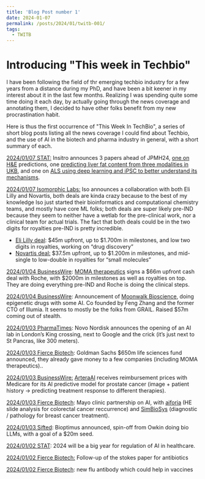```yaml
---
title: 'Blog Post number 1'
date: 2024-01-07
permalink: /posts/2024/01/twitb-001/
tags:
  - TWITB
---
```


# Introducing "This week in Techbio"

I have been following the field of thr emerging techbio industry for a few years from
a distance during my PhD, and have been a bit keener in my interest about it in the last few
months. Realizing I was spending quite some time doing it each day, by actually going through
the news coverage and annotating them, I decided to have other folks benefit from my new
procrastination habit.

Here is thus the first occurrence of "This Week In TechBio", a series of short blog posts
listing all the news coverage I could find about Techbio, and the use of AI in the biotech
and pharma industry in general, with a short summary of each.

[2024/01/07 STAT:](https://www.statnews.com/2024/01/07/jpm-2024-insitro-biotech-ai-drug-development-cancer-als-liver-disease/?utm_campaign=twitter_organic&utm_source=twitter&utm_medium=social) Insitro announces 3 papers ahead of JPMH24, [one on H&E](https://www.insitro.com/wp-content/uploads/2024/01/insitro-oncology-biomarker-2024.pdf) predictions, one [predicting liver fat content from three modalities in UKB](https://www.insitro.com/wp-content/uploads/2024/01/insitro-lipogenesis-biomaker-2024-1.pdf), and one on [ALS using deep learning and iPSC to better understand its mechanisms](https://www.biorxiv.org/content/10.1101/2024.01.04.574270v2). 

[2024/01/07 Isomorphic Labs:](https://www.isomorphiclabs.com/articles/isomorphic-labs-kicks-off-2024-with-two-pharmaceutical-collaborations) Iso announces a collaboration with both Eli Lilly and Novartis, both deals are kinda crazy because to the best of my knowledge Iso just started their bioinformatics and computational chemistry teams, and mostly have core ML folks; both deals are super likely pre-IND because they seem to neither have a wetlab for the pre-clinical work, nor a clinical team for actual trials. The fact that both deals could be in the two digits for royalties pre-IND is pretty incredible.

- [Eli Lilly deal](https://storage.googleapis.com/isomorphiclabs-website-public-artifacts/ISOMORPHIC%20LABS_ELI_LILLY_07_01_24.pdf): $45m upfront, up to $1.700m in milestones, and low two digits in royalties, working on “drug discovery”
- [Novartis deal:](https://storage.googleapis.com/isomorphiclabs-website-public-artifacts/ISOMORPHIC%20LABS_NOVARTIS_07_01_24.pdf) $37.5m upfront, up to $1.200m in milestones, and mid-single to low-double in royalties for  “small molecules”

[2024/01/04 BusinessWire](https://www.businesswire.com/news/home/20240104507368/en/MOMA-Therapeutics-Announces-Five-Year-Discovery-Collaboration-with-Roche-Focused-on-Critical-Cancer-Dependencies): [MOMA therapeutics](https://momatx.com/) signs a $66m upfront cash deal with Roche, with $2000m in milestones as well as royalties on top. They are doing everything pre-IND and Roche is doing the clinical steps.

[2024/01/04 BusinessWire](https://www.businesswire.com/news/home/20240104793936/en/Moonwalk-Biosciences-Launches-with-57-Million-in-Financing-to-Advance-a-New-Class-of-Precision-Epigenetic-Medicines): Announcement of [Moonwalk Bioscience](https://moonwalk.bio/), doing epigenetic drugs with some AI. Co founded by Feng Zhang and the former CTO of Illumia. It seems to mostly be the folks from GRAIL. Raised $57m coming out of stealth.

[2024/01/03 PharmaTimes](https://pharmatimes.com/news/novo-nordisk-to-open-new-ai-hub-in-uk-for-drug-discovery/): Novo Nordisk announces the opening of an AI lab in London’s King crossing, next to Google and the crick (it’s just next to St Pancras, like 300 meters).


[2024/01/03 Fierce Biotech](https://www.fiercebiotech.com/biotech/attractive-opportunity-investing-goldman-sachs-closes-650m-fund-aimed-biotechs?utm_medium=email&utm_source=nl&utm_campaign=LS-NL-FierceLifeSci&oly_enc_id=1927D6649990G8P): Goldman Sachs $650m life sciences fund announced, they already gave money to a few companies (including MOMA therapeutics)..

[2024/01/03 BusinessWire:](https://www.businesswire.com/news/home/20240103190751/en/ArteraAI-Receives-Medicare-Payment-Rate-for-the-ArteraAI-Prostate-Cancer-Test) [ArteraAI](https://artera.ai/) receives reimbursement prices with Medicare for its AI predictive model for prostate cancer (image + patient history → predicting treatment response to different therapies).

[2024/01/03 Fierce Biotech](https://www.fiercebiotech.com/medtech/mayo-clinic-lines-ai-collabs-colon-breast-cancer-aiforia-simbiosys): Mayo clinic partnership on AI, with [aiforia](https://www.aiforia.com/) (HE slide analysis for colorectal cancer  reccurrence) and [SimBioSys](https://simbiosys.com/) (diagnostic / pathology for breast cancer treatment).

[2024/01/03 Sifted](https://sifted.eu/articles/owkin-bioptimus-llm-biotech): Bioptimus announced, spin-off from Owkin doing bio LLMs, with a goal of a $20m seed.

[2024/01/02 STAT](https://www.statnews.com/2024/01/02/artificial-intelligence-health-care-regulation-2024/?utm_campaign=daily_recap&utm_medium=email&_hsmi=288534552&utm_content=288534552&utm_source=hs_email): 2024 will be a big year for regulation of AI in healthcare.

[2024/01/02 Fierce Biotech:](https://www.fiercebiotech.com/research/explainable-ai-discovers-new-class-antibiotics-stop-mrsa-mice?utm_medium=email&utm_source=nl&utm_campaign=LS-NL-FierceBiotechResearch&oly_enc_id=1927D6649990G8P) Follow-up of the stokes paper for antibiotics

[2024/01/02 Fierce Biotech](https://www.fiercebiotech.com/research/newly-identified-flu-antibodies-could-form-basis-better-vaccines?utm_medium=email&utm_source=nl&utm_campaign=LS-NL-FierceBiotechResearch&oly_enc_id=1927D6649990G8P): new flu antibody which could help in vaccines
